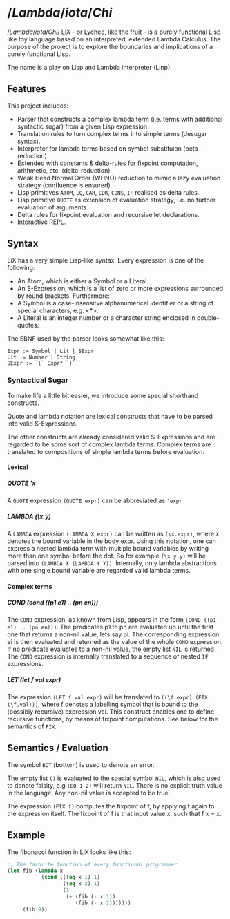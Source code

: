 # $/Lambda /iota /Chi$

$/Lambda /iota /Chi$/ LiX - or Lychee, like the fruit - is a purely functional Lisp like toy language based on an interpreted, extended Lambda Calculus. The purpose of the project is to explore the boundaries and implications of a purely functional Lisp.

The name is a play on Lisp and Lambda interpreter (Linp).

## Features
This project includes: 
* Parser that constructs a complex lambda term (i.e. terms with additional syntactic sugar) from a given Lisp expression.
* Translation rules to turn complex terms into simple terms (desugar syntax).
* Interpreter for lambda terms based on symbol substituion (beta-reduction).
* Extended with constants & delta-rules for fixpoint computation, arithmetic, etc. (delta-reduction)
* Weak Head Normal Order (WHNO) reduction to mimic a lazy evaluation strategy (confluence is ensured).
* Lisp primitives `ATOM`, `EQ`, `CAR`, `CDR`, `CONS`, `IF` realised as delta rules. 
* Lisp primitive `QUOTE` as extension of evaluation strategy, i.e. no further evaluation of arguments.
* Delta rules for fixpoint evaluation and recursive let declarations.
* Interactive REPL.


## Syntax
LiX has a very simple Lisp-like syntax. Every expression is one of the following:
- An Atom, which is either a Symbol or a Literal.
- An S-Expression, which is a list of zero or more expressions surrounded by round brackets.
Furthermore:
- A Symbol is a case-insensitve alphanumerical identifier or a string of special characters, e.g. <*>.
- A Literal is an integer number or a character string enclosed in double-quotes.

The EBNF used by the parser looks somewhat like this:
```
Expr := Symbol | Lit | SExpr
Lit := Number | String
SExpr := `(` Expr* `)`
```

### Syntactical Sugar
To make life a little bit easier, we introduce some special shorthand constructs.

Quote and lambda notation are lexical constructs that have to be parsed into valid S-Expressions. 

The other constructs are already considered valid S-Expressions and are regarded to be some sort of complex lambda terms.
Complex terms are translated to compositions of simple lambda terms before evaluation.

#### Lexical
##### QUOTE 'x
A `QUOTE` expression `(QUOTE expr)` can be abbreviated as `'expr`

##### LAMBDA (\x.y)
A `LAMBDA` expression `(LAMBDA X expr)` can be written as `(\x.expr)`, where x denotes the bound variable in the body expr.
Using this notation, one can express a nested lambda term with multiple bound variables by writing more than one symbol before the dot.
So for example `(\x y.y)` will be parsed into `(LAMBDA X (LAMBDA Y Y))`. 
Internally, only lambda abstractions with one single bound variable are regarded valid lambda terms.

#### Complex terms
##### COND (cond ((p1 e1) .. (pn en)))
The `COND` expression, as known from Lisp, appears in the form `(COND ((p1 e1) .. (pn en)))`. The predicates p1 to pn are evaluated up until the first one that returns a non-nil value, lets say pi. The corresponding expression ei is then evaluated and returned as the value of the whole `COND` expression. If no predicate evaluates to a non-nil value, the empty list `NIL` is returned. The `COND` expression is internally translated to a sequence of nested `IF` expressions.

##### LET (let f val expr)
The expression `(LET f val expr)` will be translated to `((\f.expr) (FIX (\f.val)))`, 
where f denotes a labelling symbol that is bound to the (possibly recursive) expression val. This construct enables one to define recursive functions, by means of fixpoint computations. See below for the semantics of `FIX`.


## Semantics / Evaluation
The symbol `BOT` (bottom) is used to denote an error.

The empty list `()` is evaluated to the special symbol `NIL`, which is also used to denote falsity, e.g `(EQ 1 2)` will return `NIL`. There is no explicit truth value in the language. Any non-nil value is accepted to be true.

The expression `(FIX f)` computes the fixpoint of f, by applying f again to the expression itself. The fixpoint of f is that input value x, such that f x = x. 


## Example
The fibonacci function in LiX looks like this:
```lisp
;; The favorite function of every functional programmer
(let fib (lambda x
           (cond (((eq x 1) 1)
                  ((eq x 2) 1)
                  (1
                   (+ (fib (- x 1))
                      (fib (- x 2)))))))
     (fib 9))
```
